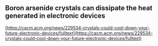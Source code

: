 ## Boron arsenide crystals can dissipate the heat generated in electronic devices
  
  [https://cacm.acm.org/news/229534-crystals-could-cool-down-your-future-electronic-devices/fulltext](https://cacm.acm.org/news/229534-crystals-could-cool-down-your-future-electronic-devices/fulltext)